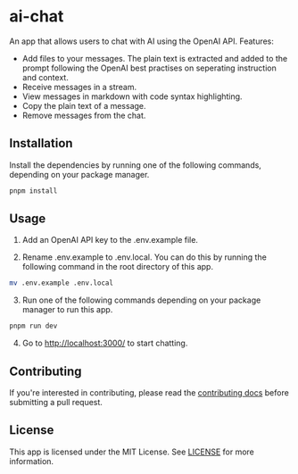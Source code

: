 # ai-chat

An app that allows users to chat with AI using the OpenAI API. Features:

- Add files to your messages. The plain text is extracted and added to the prompt following the OpenAI best practises on seperating instruction and context.
- Receive messages in a stream.
- View messages in markdown with code syntax highlighting.
- Copy the plain text of a message.
- Remove messages from the chat.

## Installation

Install the dependencies by running one of the following commands, depending on your package manager.

```sh
pnpm install
```

## Usage

1. Add an OpenAI API key to the .env.example file.

2. Rename .env.example to .env.local. You can do this by running the following command in the root directory of this app.

```sh
mv .env.example .env.local
```

3. Run one of the following commands depending on your package manager to run this app.

```sh
pnpm run dev
```

4. Go to [http://localhost:3000/](http://localhost:3000/) to start chatting.

## Contributing

If you're interested in contributing, please read the [contributing docs](../../CONTRIBUTING.md) before submitting a pull request.

## License

This app is licensed under the MIT License. See [LICENSE](../../LICENSE.md) for more information.
